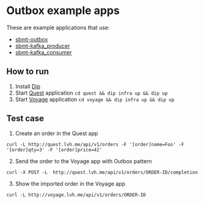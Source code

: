 # Outbox example apps

These are example applications that use:
- [sbmt-outbox](https://github.com/SberMarket-Tech/sbmt-outbox)
- [sbmt-kafka_producer](https://github.com/SberMarket-Tech/sbmt-kafka_producer)
- [sbmt-kafka_consumer](https://github.com/SberMarket-Tech/sbmt-kafka_consumer)

## How to run

1. Install [Dip](https://github.com/bibendi/dip)
2. Start [Quest](./quest/) application `cd quest && dip infra up && dip up`
3. Start [Voyage](./voyage/) application `cd voyage && dip infra up && dip up`

## Test case

1. Create an order in the Quest app

```shell
curl -L http://quest.lvh.me/api/v1/orders -F '[order]name=Foo' -F '[order]qty=3' -F '[order]price=42'
```

2. Send the order to the Voyage app with Outbox pattern

```shell
curl -X POST -L  http://quest.lvh.me/api/v1/orders/ORDER-ID/completion
```

3. Show the imported order in the Voyage app

```shell
curl -L http://voyage.lvh.me/api/v1/orders/ORDER-ID
```
